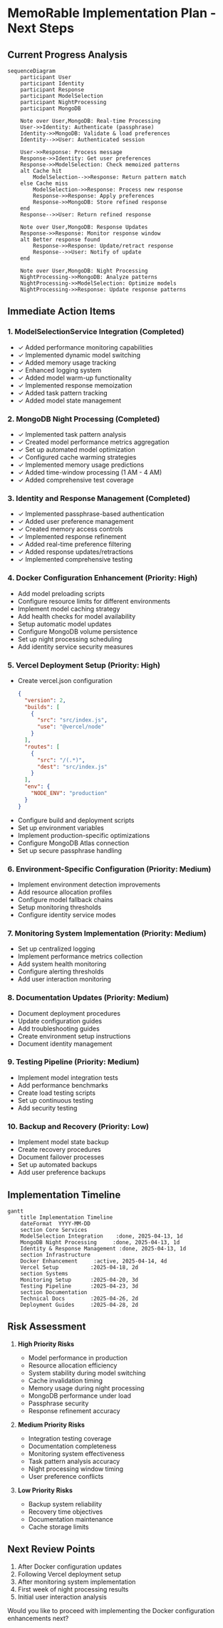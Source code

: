 # MemoRable Implementation Plan - Next Steps

## Current Progress Analysis

```mermaid
sequenceDiagram
    participant User
    participant Identity
    participant Response
    participant ModelSelection
    participant NightProcessing
    participant MongoDB

    Note over User,MongoDB: Real-time Processing
    User->>Identity: Authenticate (passphrase)
    Identity->>MongoDB: Validate & load preferences
    Identity-->>User: Authenticated session
    
    User->>Response: Process message
    Response->>Identity: Get user preferences
    Response->>ModelSelection: Check memoized patterns
    alt Cache hit
        ModelSelection-->>Response: Return pattern match
    else Cache miss
        ModelSelection->>Response: Process new response
        Response->>Response: Apply preferences
        Response->>MongoDB: Store refined response
    end
    Response-->>User: Return refined response
    
    Note over User,MongoDB: Response Updates
    Response->>Response: Monitor response window
    alt Better response found
        Response->>Response: Update/retract response
        Response-->>User: Notify of update
    end

    Note over User,MongoDB: Night Processing
    NightProcessing->>MongoDB: Analyze patterns
    NightProcessing->>ModelSelection: Optimize models
    NightProcessing->>Response: Update response patterns
```

## Immediate Action Items

### 1. ModelSelectionService Integration (Completed)
- ✓ Added performance monitoring capabilities
- ✓ Implemented dynamic model switching
- ✓ Added memory usage tracking
- ✓ Enhanced logging system
- ✓ Added model warm-up functionality
- ✓ Implemented response memoization
- ✓ Added task pattern tracking
- ✓ Added model state management

### 2. MongoDB Night Processing (Completed)
- ✓ Implemented task pattern analysis
- ✓ Created model performance metrics aggregation
- ✓ Set up automated model optimization
- ✓ Configured cache warming strategies
- ✓ Implemented memory usage predictions
- ✓ Added time-window processing (1 AM - 4 AM)
- ✓ Added comprehensive test coverage

### 3. Identity and Response Management (Completed)
- ✓ Implemented passphrase-based authentication
- ✓ Added user preference management
- ✓ Created memory access controls
- ✓ Implemented response refinement
- ✓ Added real-time preference filtering
- ✓ Added response updates/retractions
- ✓ Implemented comprehensive testing

### 4. Docker Configuration Enhancement (Priority: High)
- Add model preloading scripts
- Configure resource limits for different environments
- Implement model caching strategy
- Add health checks for model availability
- Setup automatic model updates
- Configure MongoDB volume persistence
- Set up night processing scheduling
- Add identity service security measures

### 5. Vercel Deployment Setup (Priority: High)
- Create vercel.json configuration
  ```json
  {
    "version": 2,
    "builds": [
      {
        "src": "src/index.js",
        "use": "@vercel/node"
      }
    ],
    "routes": [
      {
        "src": "/(.*)",
        "dest": "src/index.js"
      }
    ],
    "env": {
      "NODE_ENV": "production"
    }
  }
  ```
- Configure build and deployment scripts
- Set up environment variables
- Implement production-specific optimizations
- Configure MongoDB Atlas connection
- Set up secure passphrase handling

### 6. Environment-Specific Configuration (Priority: Medium)
- Implement environment detection improvements
- Add resource allocation profiles
- Configure model fallback chains
- Setup monitoring thresholds
- Configure identity service modes

### 7. Monitoring System Implementation (Priority: Medium)
- Set up centralized logging
- Implement performance metrics collection
- Add system health monitoring
- Configure alerting thresholds
- Add user interaction monitoring

### 8. Documentation Updates (Priority: Medium)
- Document deployment procedures
- Update configuration guides
- Add troubleshooting guides
- Create environment setup instructions
- Document identity management

### 9. Testing Pipeline (Priority: Medium)
- Implement model integration tests
- Add performance benchmarks
- Create load testing scripts
- Set up continuous testing
- Add security testing

### 10. Backup and Recovery (Priority: Low)
- Implement model state backup
- Create recovery procedures
- Document failover processes
- Set up automated backups
- Add user preference backups

## Implementation Timeline

```mermaid
gantt
    title Implementation Timeline
    dateFormat  YYYY-MM-DD
    section Core Services
    ModelSelection Integration    :done, 2025-04-13, 1d
    MongoDB Night Processing     :done, 2025-04-13, 1d
    Identity & Response Management :done, 2025-04-13, 1d
    section Infrastructure
    Docker Enhancement     :active, 2025-04-14, 4d
    Vercel Setup          :2025-04-18, 2d
    section Systems
    Monitoring Setup      :2025-04-20, 3d
    Testing Pipeline      :2025-04-23, 3d
    section Documentation
    Technical Docs        :2025-04-26, 2d
    Deployment Guides     :2025-04-28, 2d
```

## Risk Assessment

1. **High Priority Risks**
   - Model performance in production
   - Resource allocation efficiency
   - System stability during model switching
   - Cache invalidation timing
   - Memory usage during night processing
   - MongoDB performance under load
   - Passphrase security
   - Response refinement accuracy

2. **Medium Priority Risks**
   - Integration testing coverage
   - Documentation completeness
   - Monitoring system effectiveness
   - Task pattern analysis accuracy
   - Night processing window timing
   - User preference conflicts

3. **Low Priority Risks**
   - Backup system reliability
   - Recovery time objectives
   - Documentation maintenance
   - Cache storage limits

## Next Review Points

1. After Docker configuration updates
2. Following Vercel deployment setup
3. After monitoring system implementation
4. First week of night processing results
5. Initial user interaction analysis

Would you like to proceed with implementing the Docker configuration enhancements next?